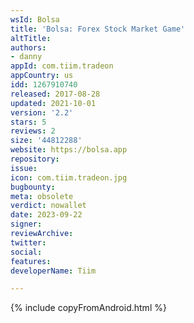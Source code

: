 ```yaml
---
wsId: Bolsa
title: 'Bolsa: Forex Stock Market Game'
altTitle: 
authors:
- danny
appId: com.tiim.tradeon
appCountry: us
idd: 1267910740
released: 2017-08-28
updated: 2021-10-01
version: '2.2'
stars: 5
reviews: 2
size: '44812288'
website: https://bolsa.app
repository: 
issue: 
icon: com.tiim.tradeon.jpg
bugbounty: 
meta: obsolete
verdict: nowallet
date: 2023-09-22
signer: 
reviewArchive: 
twitter: 
social: 
features: 
developerName: Tiim

---
```


{% include copyFromAndroid.html %}

